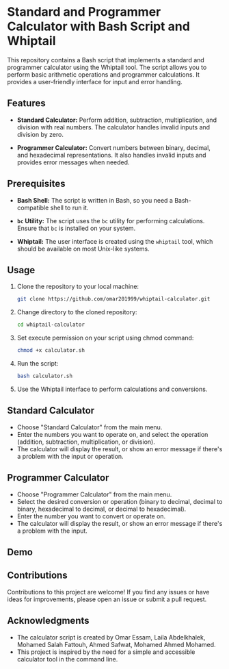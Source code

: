 # Standard and Programmer Calculator with Bash Script and Whiptail

This repository contains a Bash script that implements a standard and programmer calculator using the Whiptail tool. The script allows you to perform basic arithmetic operations and programmer calculations. It provides a user-friendly interface for input and error handling.

## Features

- **Standard Calculator:** Perform addition, subtraction, multiplication, and division with real numbers. The calculator handles invalid inputs and division by zero.

- **Programmer Calculator:** Convert numbers between binary, decimal, and hexadecimal representations. It also handles invalid inputs and provides error messages when needed.

## Prerequisites

- **Bash Shell:** The script is written in Bash, so you need a Bash-compatible shell to run it.

- **`bc` Utility:** The script uses the `bc` utility for performing calculations. Ensure that `bc` is installed on your system.

- **Whiptail:** The user interface is created using the `whiptail` tool, which should be available on most Unix-like systems.

## Usage

1. Clone the repository to your local machine:
   
   ```bash
   git clone https://github.com/omar201999/whiptail-calculator.git
2. Change directory to the cloned repository:
   
   ```bash
   cd whiptail-calculator
3. Set execute permission on your script using chmod command: 
   
   ```bash
   chmod +x calculator.sh
4. Run the script:
   ```bash
   bash calculator.sh
5. Use the Whiptail interface to perform calculations and conversions.
## Standard Calculator
- Choose "Standard Calculator" from the main menu.
- Enter the numbers you want to operate on, and select the operation (addition, subtraction, multiplication, or division).
- The calculator will display the result, or show an error message if there's a problem with the input or operation.

## Programmer Calculator
- Choose "Programmer Calculator" from the main menu.
- Select the desired conversion or operation (binary to decimal, decimal to binary, hexadecimal to decimal, or decimal to hexadecimal).
- Enter the number you want to convert or operate on.
- The calculator will display the result, or show an error message if there's a problem with the input.

## Demo


## Contributions
Contributions to this project are welcome! If you find any issues or have ideas for improvements, please open an issue or submit a pull request.

## Acknowledgments
- The calculator script is created by Omar Essam, Laila Abdelkhalek, Mohamed Salah Fattouh, Ahmed Safwat, Mohamed Ahmed Mohamed. 
- This project is inspired by the need for a simple and accessible calculator tool in the command line.

   
